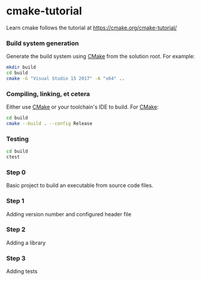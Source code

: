 # cmake-tutorial

Learn cmake follows the tutorial at https://cmake.org/cmake-tutorial/

### Build system generation

Generate the build system using [CMake](https://cmake.org/) from the solution root.  For example:

```bash
mkdir build
cd build
cmake -G "Visual Studio 15 2017" -A "x64" ..
```

### Compiling, linking, et cetera

Either use [CMake](https://cmake.org/) or your toolchain's IDE to build.
For [CMake](https://cmake.org/):

```bash
cd build
cmake --build . --config Release
```

### Testing

```bash
cd build
ctest
```

### Step 0

Basic project to build an executable from source code files.

### Step 1

Adding version number and configured header file

### Step 2

Adding a library

### Step 3

Adding tests